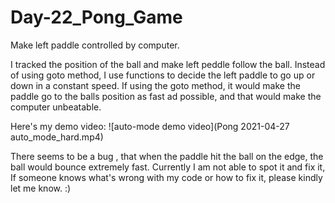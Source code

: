 # Day-22_Pong_Game

Make left paddle controlled by computer.

I tracked the position of the ball and make left peddle follow the ball.
Instead of using goto method, I use functions to decide the left paddle to go up or down in a constant speed.
If using the goto method, it would make the paddle go to the balls position as fast ad possible, and that would make the computer unbeatable.

Here's my demo video:
![auto-mode demo video](Pong 2021-04-27 auto_mode_hard.mp4)

There seems to be a bug , that when the paddle hit the ball on the edge, the ball would bounce extremely fast.
Currently I am not able to spot it and fix it, If someone knows what's wrong with my code or how to fix it, please kindly let me know. :)
